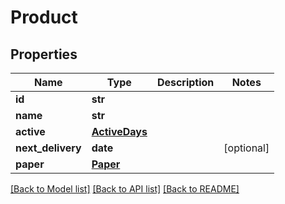 # Product

## Properties
Name | Type | Description | Notes
------------ | ------------- | ------------- | -------------
**id** | **str** |  | 
**name** | **str** |  | 
**active** | [**ActiveDays**](ActiveDays.md) |  | 
**next_delivery** | **date** |  | [optional] 
**paper** | [**Paper**](Paper.md) |  | 

[[Back to Model list]](../README.md#documentation-for-models) [[Back to API list]](../README.md#documentation-for-api-endpoints) [[Back to README]](../README.md)


